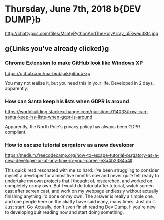 # Thursday, June 7th, 2018 b{DEV DUMP}b

<http://chattypics.com/files/MontyPythonAndTheHolyArray_u58weu38ts.jpg>

## g{Links you've already clicked}g

### Chrome Extension to make GitHub look like Windows XP

<https://github.com/martenbjork/github-xp>

You may not realize it, but you need this in your life. Developed in 2 days, apparently.

### How can Santa keep his lists when GDPR is around

<https://worldbuilding.stackexchange.com/questions/114033/how-can-santa-keep-his-lists-when-gdpr-is-around>

Apparently, the North Pole's privacy policy has always been GDPR compliant.

### How to escape tutorial purgatory as a new developer

<https://medium.freecodecamp.org/how-to-escape-tutorial-purgatory-as-a-new-developer-or-at-any-time-in-your-career-e3a4b2384a40>

This quick read resonated with me so hard. I've been struggling to consider myself a developer for almost five months now and never quite felt ready to undertake my own projects that I thought of, researched, and worked on completely on my own. But I would do tutorial after tutorial, watch screen cast after screen cast, and work on my webpage endlessly without actually finishing anything I'd done on my own. The answer is really a simple one, and one people here on the chatty have said many, many times: Just do it. Just start. Go. Actually, don't even finish reading Dev Dump. If you're new to developing quit reading now and start doing something.